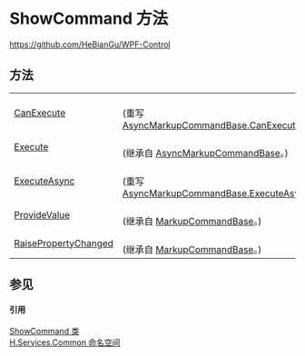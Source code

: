 # ShowCommand 方法
https://github.com/HeBianGu/WPF-Control



## 方法
<table>
<tr>
<td><a href="1f06c728-1e5e-575d-a3e2-9cc6c110ee97">CanExecute</a></td>
<td><br />(重写 <a href="dc3e6516-46fa-e31c-9b32-f5b81040a4f9">AsyncMarkupCommandBase.CanExecute(Object)</a>)</td></tr>
<tr>
<td><a href="d8d82d55-3ed5-ad8a-d0e2-52c43dfecebf">Execute</a></td>
<td><br />(继承自 <a href="3ea4fc84-fb37-4339-5623-ab8b803575c3">AsyncMarkupCommandBase</a>。)</td></tr>
<tr>
<td><a href="3c20911c-a02c-75a5-f819-b26b48023f7f">ExecuteAsync</a></td>
<td><br />(重写 <a href="4901e12e-2666-2ea5-8b33-6123fd1f9610">AsyncMarkupCommandBase.ExecuteAsync(Object)</a>)</td></tr>
<tr>
<td><a href="0f88947c-5845-91d6-33fb-8345fb3df8ac">ProvideValue</a></td>
<td><br />(继承自 <a href="96511e58-0fc0-ad75-3062-def1728c0866">MarkupCommandBase</a>。)</td></tr>
<tr>
<td><a href="1e2f2501-f35c-bd75-d0dc-ecd53d8629c7">RaisePropertyChanged</a></td>
<td><br />(继承自 <a href="96511e58-0fc0-ad75-3062-def1728c0866">MarkupCommandBase</a>。)</td></tr>
</table>

## 参见


#### 引用
<a href="138476e2-3ef4-ee33-19e0-b7de603b96cf">ShowCommand 类</a>  
<a href="b9cdd84f-6623-a51a-f53b-465103ced202">H.Services.Common 命名空间</a>  
